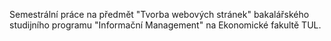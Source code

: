 Semestrální práce na předmět "Tvorba webových stránek" bakalářského studijního programu "Informační Management" na Ekonomické fakultě TUL.